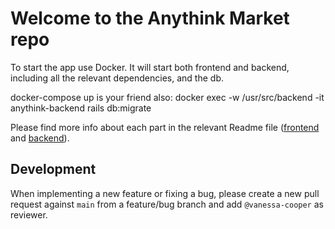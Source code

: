 # Welcome to the Anythink Market repo

To start the app use Docker. It will start both frontend and backend, including all the relevant dependencies, and the db.

docker-compose up is your friend
also:
docker exec -w /usr/src/backend -it anythink-backend rails db:migrate`
`

Please find more info about each part in the relevant Readme file ([frontend](frontend/readme.md) and [backend](backend/README.md)).

## Development

When implementing a new feature or fixing a bug, please create a new pull request against `main` from a feature/bug branch and add `@vanessa-cooper` as reviewer.
